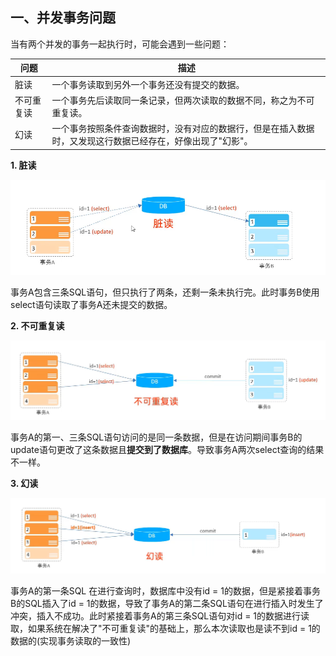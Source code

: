 ## 一、并发事务问题

当有两个并发的事务一起执行时，可能会遇到一些问题：

| 问题       | 描述                                                         |
| ---------- | ------------------------------------------------------------ |
| 脏读       | 一个事务读取到另外一个事务还没有提交的数据。                 |
| 不可重复读 | 一个事务先后读取同一条记录，但两次读取的数据不同，称之为不可重复读。 |
| 幻读       | 一个事务按照条件查询数据时，没有对应的数据行，但是在插入数据时，又发现这行数据已经存在，好像出现了"幻影"。 |

**1. 脏读**

![image-20230105161523539](41.事务-并发事务.assets/image-20230105161523539.png)

事务A包含三条SQL语句，但只执行了两条，还剩一条未执行完。此时事务B使用select语句读取了事务A还未提交的数据。

**2. 不可重复读**

![image-20230105162010068](41.事务-并发事务.assets/image-20230105162010068.png)

事务A的第一、三条SQL语句访问的是同一条数据，但是在访问期间事务B的update语句更改了这条数据且**提交到了数据库**。导致事务A两次select查询的结果不一样。

**3. 幻读**

![image-20230105163626040](41.事务-并发事务.assets/image-20230105163626040.png)

事务A的第一条SQL 在进行查询时，数据库中没有id = 1的数据，但是紧接着事务B的SQL插入了id = 1的数据，导致了事务A的第二条SQL语句在进行插入时发生了冲突，插入不成功。此时紧接着事务A的第三条SQL语句对id = 1的数据进行读取，如果系统在解决了"不可重复读"的基础上，那么本次读取也是读不到id = 1的数据的(实现事务读取的一致性)

